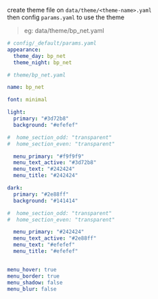 create theme file on `data/theme/<theme-name>.yaml` \
then config `params.yaml` to use the theme

> eg: data/theme/bp_net.yaml

```yaml
# config/_default/params.yaml
appearance:
  theme_day: bp_net
  theme_night: bp_net
```

```yaml
# theme/bp_net.yaml

name: bp_net

font: minimal

light:
  primary: "#3d72b8"
  background: "#efefef"

#  home_section_odd: "transparent"
#  home_section_even: "transparent"

  menu_primary: "#f9f9f9"
  menu_text_active: "#3d72b8"
  menu_text: "#242424"
  menu_title: "#242424"

dark:
  primary: "#2e88ff"
  background: "#141414"

#  home_section_odd: "transparent"
#  home_section_even: "transparent"

  menu_primary: "#242424"
  menu_text_active: "#2e88ff"
  menu_text: "#efefef"
  menu_title: "#efefef"


menu_hover: true
menu_border: true
menu_shadow: false
menu_blur: false
```
